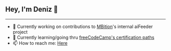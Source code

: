 ## Hey, I'm Deniz 👋
---
- 🔭 Currently working on contributions to [MBition](https://mbition.io/)'s internal aiFeeder project
- 🌱 Currently learning/going thru [freeCodeCamp's certification paths](https://github.com/uelkerd/fCC)
- 📫 How to reach me: [Here](https://gravatar.com/denizuelker)


<!--
**0x-duelker/0x-duelker** is a ✨ _special_ ✨ repository because its `README.md` (this file) appears on your GitHub profile.

Here are some ideas to get you started:

- 🔭 I’m currently working on ...
- 🌱 I’m currently learning ...
- 👯 I’m looking to collaborate on ...
- 🤔 I’m looking for help with ...
- 💬 Ask me about ...
- 📫 How to reach me: ...
- 😄 Pronouns: ...
- ⚡ Fun fact: ...
-->
